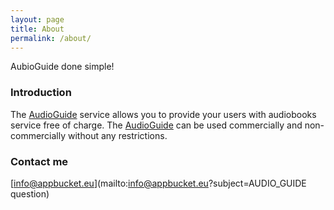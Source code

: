 ```yaml
---
layout: page
title: About
permalink: /about/
---
```


AubioGuide done simple!

### Introduction

The [AudioGuide](http://audioguide.appbucket.eu/) service allows you to provide your users with audiobooks service
free of charge. The [AudioGuide](http://audioguide.appbucket.eu/) can be used commercially and non-commercially
without any restrictions.

### Contact me

[info@appbucket.eu](mailto:info@appbucket.eu?subject=AUDIO_GUIDE question)



